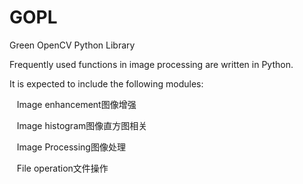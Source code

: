 # GOPL
Green OpenCV Python Library

Frequently used functions in image processing are written in Python.

It is expected to include the following modules:

   Image enhancement图像增强
   
   Image histogram图像直方图相关
   
   Image Processing图像处理
   
   File operation文件操作
   

